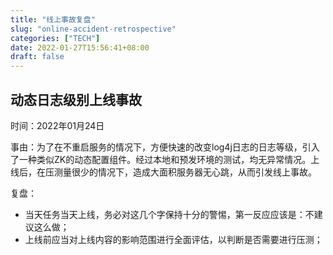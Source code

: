 ```yaml
---
title: "线上事故复盘"
slug: "online-accident-retrospective"
categories: ["TECH"]
date: 2022-01-27T15:56:41+08:00
draft: false
---
```


##  动态日志级别上线事故

时间：2022年01月24日

事由：为了在不重启服务的情况下，方便快速的改变log4j日志的日志等级，引入了一种类似ZK的动态配置组件。经过本地和预发环境的测试，均无异常情况。上线后，在压测量很少的情况下，造成大面积服务器无心跳，从而引发线上事故。

复盘：

* 当天任务当天上线，务必对这几个字保持十分的警惕，第一反应应该是：不建议这么做；
* 上线前应当对上线内容的影响范围进行全面评估，以判断是否需要进行压测；

